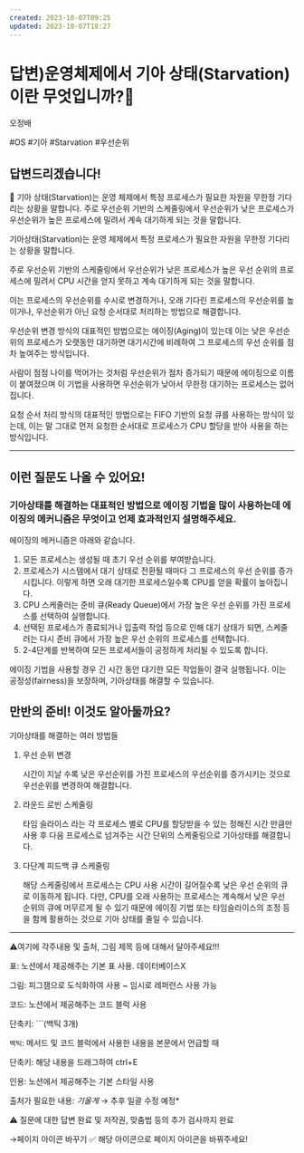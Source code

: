 ```yaml
---
created: 2023-10-07T09:25
updated: 2023-10-07T18:27
---
```

# 답변)운영체제에서 기아 상태(Starvation)이란 무엇입니까?🏸

오정배

#OS #기아 #Starvation  #우선순위

## 답변드리겠습니다!

<aside>
📌 기아 상태(Starvation)는 운영 체제에서 특정 프로세스가 필요한 자원을 무한정 기다리는 상황을 말합니다.  주로 우선순위 기반의 스케줄링에서 우선순위가 낮은 프로세스가 우선순위가 높은 프로세스에 밀려서 계속 대기하게 되는 것을 말합니다.

</aside>

기아상태(Starvation)는 운영 체제에서 특정 프로세스가 필요한 자원을 무한정 기다리는 상황을 말합니다. 

주로 우선순위 기반의 스케줄링에서 우선순위가 낮은 프로세스가 높은 우선 순위의 프로세스에 밀려서 CPU 시간을 얻지 못하고 계속 대기하게 되는 것을 말합니다.

이는 프로세스의 우선순위를 수시로 변경하거나, 오래 기다린 프로세스의 우선순위를 높이거나, 우선순위가 아닌 요청 순서대로 처리하는 방법으로 해결합니다.

우선순위 변경 방식의 대표적인 방법으로는 에이징(Aging)이 있는데 이는 낮은 우선순위의 프로세스가 오랫동안 대기하면 대기시간에 비례하여 그 프로세스의 우선 순위를 점차 높여주는 방식입니다.

사람이 점점 나이를 먹어가는 것처럼 우선순위가 점차 증가되기 때문에 에이징으로 이름이 붙여졌으며 이 기법을 사용하면 우선순위가 낮아서 무한정 대기하는 프로세스는 없어집니다.

요청 순서 처리 방식의 대표적인 방법으로는 FIFO 기반의 요청 큐를 사용하는 방식이 있는데, 이는 말 그대로 먼저 요청한 순서대로 프로세스가 CPU 할당을 받아 사용을 하는 방식입니다.

---

## 이런 질문도 나올 수 있어요!

### 기아상태를 해결하는 대표적인 방법으로 에이징 기법을 많이 사용하는데 에이징의 메커니즘은 무엇이고 언제 효과적인지 설명해주세요.

에이징의 메커니즘은 아래와 같습니다.

1. 모든 프로세스는 생성될 때 초기 우선 순위를 부여받습니다. 
2. 프로세스가 시스템에서 대기 상태로 전환될 때마다 그 프로세스의 우선 순위를 증가시킵니다. 이렇게 하면 오래 대기한 프로세스일수록 CPU를 얻을 확률이 높아집니다.
3. CPU 스케줄러는 준비 큐(Ready Queue)에서 가장 높은 우선 순위를 가진 프로세스를 선택하여 실행합니다.
4. 선택된 프로세스가 종료되거나 입출력 작업 등으로 인해 대기 상태가 되면, 스케줄러는 다시 준비 큐에서 가장 높은 우선 순위의 프로세스를 선택합니다.
5. 2-4단계를 반복하여 모든 프로세서들이 공정하게 처리될 수 있도록 합니다.

에이징 기법을 사용할 경우 긴 시간 동안 대기한 모든 작업들이 결국 실행됩니다. 이는 공정성(fairness)을 보장하며, 기아상태를 해결할 수 있습니다.

## 만반의 준비! 이것도 알아둘까요?

기아상태를 해결하는 여러 방법들

1. 우선 순위 변경
    
    시간이 지날 수록 낮은 우선순위를 가진 프로세스의 우선순위를 증가시키는 것으로 우선순위를 변경하여 해결합니다.
    
2. 라운드 로빈 스케줄링
    
    타임 슬라이스 라는 각 프로세스 별로 CPU를 할당받을 수 있는 정해진 시간 만큼만 사용 후 다음 프로세스로 넘겨주는 시간 단위의 스케줄링으로  기아상태를 해결합니다.
    
3. 다단계 피드백 큐 스케줄링
    
    해당 스케줄링에서 프로세스는 CPU 사용 시간이 길어질수록 낮은 우선 순위의 큐로 이동하게  됩니다.  다만, CPU를 오래 사용하는 프로세스는 계속해서 낮은 우선 순위의 큐에 머무르게 될 수 있기 때문에 에이징 기법 또는 타임슬라이스의 조정 등을 함께 활용하는 것으로 기아 상태를 줄일 수 있습니다. 
    

---

⚠️여기에 각주내용 및 출처, 그림 제목 등에 대해서 달아주세요!!!

표: 노션에서 제공해주는 기본 표 사용. 데이터베이스X

그림: 피그잼으로 도식화하여 사용 ~ 임시로 레퍼런스 사용 가능

코드: 노션에서 제공해주는 코드 블럭 사용 

단축키: ```(백틱 3개)

`백틱`: 메서드 및 코드 블럭에서 사용한 내용을 본문에서 언급할 때 

단축키: 해당 내용을 드래그하여 ctrl+E

인용: 노션에서 제공해주는 기본 스타일 사용

출처가 필요한 내용: *기울게* → 추후 일괄 수정 예정*

⚠️ 질문에 대한 답변 완료 및 저작권, 맞춤법 등의 추가 검사까지 완료

→페이지 아이콘 바꾸기 ✅ 해당 아이콘으로 페이지 아이콘을 바꿔주세요!